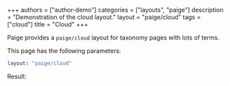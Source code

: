 +++
authors = ["author-demo"]
categories = ["layouts", "paige"]
description = "Demonstration of the cloud layout."
layout = "paige/cloud"
tags = ["cloud"]
title = "Cloud"
+++

Paige provides a `paige/cloud` layout for taxonomy pages with lots of terms.

<!--more-->

This page has the following parameters:

```yaml
layout: "paige/cloud"
```

Result:
